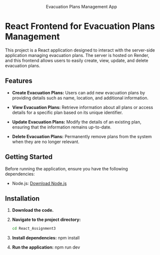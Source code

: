 <div align="center">
  Evacuation Plans Management App
</div>

# React Frontend for Evacuation Plans Management

This project is a React application designed to interact with the server-side application managing evacuation plans. The server is hosted on Render, and this frontend allows users to easily create, view, update, and delete evacuation plans.

## Features

- **Create Evacuation Plans:** Users can add new evacuation plans by providing details such as name, location, and additional information.

- **View Evacuation Plans:** Retrieve information about all plans or access details for a specific plan based on its unique identifier.

- **Update Evacuation Plans:** Modify the details of an existing plan, ensuring that the information remains up-to-date.

- **Delete Evacuation Plans:** Permanently remove plans from the system when they are no longer relevant.

## Getting Started

Before running the application, ensure you have the following dependencies:

- Node.js: [Download Node.js](https://nodejs.org/)

## Installation

1. **Download the code.**

2. **Navigate to the project directory:**
   ```bash
   cd React_Assignment3

3. **Install dependencies:**
 npm install
 
4. **Run the application:**
 npm run dev
